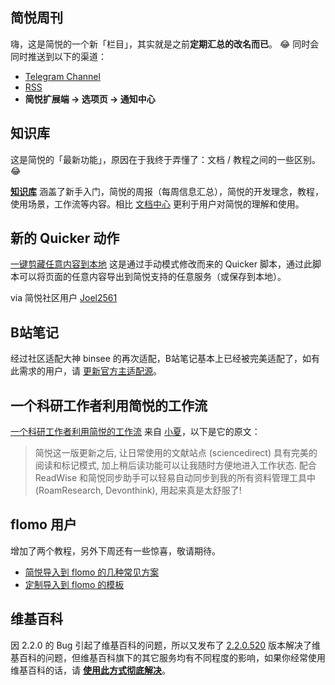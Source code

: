 ## 简悦周刊

嗨，这是简悦的一个新「栏目」，其实就是之前**定期汇总的改名而已**。 😂  同时会同时推送到以下的渠道：

- [Telegram Channel](https://t.me/simpread)
- [RSS](https://rss.simpread.pro/feed) 
- **简悦扩展端 → 选项页 → 通知中心**

## 知识库

这是简悦的「最新功能」，原因在于我终于弄懂了：文档 / 教程之间的一些区别。😂  

[**知识库**](https://simpread.pro/wiki) 涵盖了新手入门，简悦的周报（每周信息汇总），简悦的开发理念，教程，使用场景，工作流等内容。相比 [文档中心](http://simpread.pro/docs) 更利于用户对简悦的理解和使用。

## 新的 Quicker 动作

[一键剪藏任意内容到本地](https://github.com/Kenshin/simpread/discussions/2325) 这是通过手动模式修改而来的 Quicker 脚本，通过此脚本可以将页面的任意内容导出到简悦支持的任意服务（或保存到本地）。

via 简悦社区用户 [Joel2561](https://github.com/Joel2561)

## B站笔记

经过社区适配大神 binsee 的再次适配，B站笔记基本上已经被完美适配了，如有此需求的用户，请 [更新官方主适配源](http://ksria.com/simpread/docs/#/站点适配源?id=官方适配源)。

## 一个科研工作者利用简悦的工作流

[一个科研工作者利用简悦的工作流](https://github.com/Kenshin/simpread/discussions/2085#discussioncomment-843188) 来自  [小夏](https://twitter.com/eXrld/status/1395574149490167812?s=09)，以下是它的原文：

> 简悦这一版更新之后, 让日常使用的文献站点 (sciencedirect) 具有完美的阅读和标记模式, 加上稍后读功能可以让我随时方便地进入工作状态. 配合 ReadWise 和简悦同步助手可以轻易自动同步到我的所有资料管理工具中 (RoamResearch, Devonthink), 用起来真是太舒服了!

## flomo 用户

增加了两个教程，另外下周还有一些惊喜，敬请期待。

- [简悦导入到 flomo 的几种常见方案](https://github.com/Kenshin/simpread/discussions/2150)
- [定制导入到 flomo 的模板](https://github.com/Kenshin/simpread/discussions/2275)

## 维基百科

因 2.2.0 的 Bug 引起了维基百科的问题，所以又发布了 [2.2.0.520](http://ksria.com/simpread/changelog.html#2.2.0) 版本解决了维基百科的问题，但维基百科旗下的其它服务均有不同程度的影响，如果你经常使用维基百科的话，请 [**使用此方式彻底解决**](https://github.com/Kenshin/simpread/discussions/2347)。

